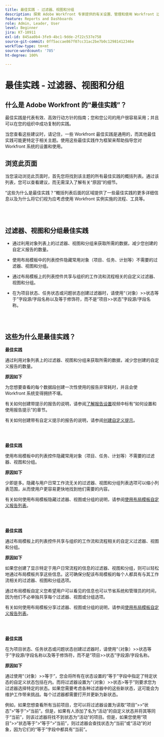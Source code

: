 ```yaml
---
title: 最佳实践 - 过滤器、视图和分组
description: 探索 Adobe Workfront 专家提供的有关设置、管理和使用 Workfront 过滤器、视图和分组的最佳实践建议。
feature: Reports and Dashboards
role: Admin, Leader, User
level: Beginner
jira: KT-10911
exl-id: 845aa0b4-3fe9-4bc1-9dde-2f22c537e758
source-git-commit: 0ff5accae867f07cc31ac2be7b0c12981412346e
workflow-type: tm+mt
source-wordcount: '785'
ht-degree: 100%

---
```


# 最佳实践 - 过滤器、视图和分组

## 什么是 Adobe Workfront 的“最佳实践”？

最佳实践是代表有效、高效行动方针的指南；您和您公司的用户很容易采用；并且可以在您的组织中成功复制的实践。

当您查看这些建议时，请记住，一些 Workfront 最佳实践是通用的，而其他最佳实践可能更特定于相关主题。使用这些最佳实践作为框架来帮助指导您对 Workfront 系统的设置和使用。

## 浏览此页面

当您滚动浏览此页面时，首先您将找到该主题的所有最佳实践的概括列表。通过该列表，您可以查看建议，而无需深入了解有关“原因”的细节。

“这些为什么是最佳实践？”概括列表后面的区域提供了一些最佳实践的更多详细信息以及为什么将它们视为应考虑使用 Workfront 实例实施的流程、工具等。

</br>
</br>

## 过滤器、视图和分组最佳实践

* 通过利用对象列表上的过滤器、视图和分组来获取所需的数据，减少您创建的自定义报告的数量。

* 使用布局模板中的列表控件隐藏常用对象（项目、任务、计划等）不需要的过滤器、视图和分组。

* 通过布局模板上的列表控件共享与组织的工作流和流程相关的自定义过滤器、视图和分组。

* 在为项目状态、任务状态或问题状态创建过滤器时，请使用“（对象）>>状态等于”字段源/字段名称以及等于修饰符，而不是“项目>>状态”字段源/字段名称。

</br>
</br>

## 这些为什么是最佳实践？

**最佳实践**

通过利用对象列表上的过滤器、视图和分组来获取所需的数据，减少您创建的自定义报告的数量。

**原因如下**

为您想要查看的每个数据段创建一次性使用的报告非常耗时，并且会使 Workfront 系统变得拥挤不堪。

有关如何创建带提示的报告的说明，请参阅[了解报告设置](https://experienceleague.adobe.com/docs/workfront-learn/tutorials-workfront/reporting/basic-reporting/report-settings.html)视频中标有“如何设置和使用报告提示”的章节。

有关如何创建带有自定义提示的报告的说明，请参阅[创建自定义提示](https://experienceleague.adobe.com/docs/workfront-learn/tutorials-workfront/reporting/intermediate-reporting/custom-prompts.html)。

</br>
</br>

**最佳实践**

使用布局模板中的列表控件隐藏常用对象（项目、任务、计划等）不需要的过滤器、视图和分组。

**原因如下**

少即是多。隐藏与用户日常工作流无关的过滤器、视图和分组列表选项可以缩小列表范围，从而使用户更容易更快地找到他们需要的内容。

有关如何使用布局模板隐藏过滤器、视图或分组的说明，请参阅[使用布局模板自定义报告列表](https://experienceleague.adobe.com/docs/workfront-learn/tutorials-workfront/administration-and-setup/layout-templates/customize-reporting-lists-with-layout-templates.html)。

</br>
</br>

**最佳实践**

通过布局模板上的列表控件共享与组织的工作流和流程相关的自定义过滤器、视图和分组。

**原因如下**

如果您创建了显示特定于用户日常流程的信息的过滤器、视图和分组，则可以轻松地通过布局模板共享这些信息。这可确保分配该布局模板的每个人都具有与其工作流相关的过滤器、视图和分组选项。

通过布局模板自定义您希望用户可以看见的信息也可以节省系统和管理员的时间，因为他们不必单独共享每个过滤器、视图或分组选项。

有关如何使用布局模板分享过滤器、视图或分组的说明，请参阅[使用布局模板自定义报告列表](https://experienceleague.adobe.com/docs/workfront-learn/tutorials-workfront/administration-and-setup/layout-templates/customize-reporting-lists-with-layout-templates.html)。

</br>
</br>

**最佳实践**

在为项目状态、任务状态或问题状态创建过滤器时，请使用“（对象）>>状态等于”字段源/字段名称以及等于修饰符，而不是“项目>>状态”字段源/字段名称。

**原因如下**

通过使用“（对象）>>等于”，您会将所有在状态设置的“等于”字段中指定了特定状态的自定义状态包括在内。而将过滤器设置为“（对象）>>状态>等于”则要求您为过滤器选择特定的状态。如果您需要考虑各种过滤器中的这些新状态，这可能会为维护工作带来挑战。每个过滤器都需要打开并更新为新状态。

例如，如果您想查看所有当前项目，您可以将过滤器设置为读取“项目”>>“状态”>“等于”>“当前”。但是，如果有人添加了名为“活动”的自定义状态并将其等同于“当前”，则该过滤器将找不到状态为“活动”的项目。但是，如果您使用“项目”>>“状态等于”>“等于”>“当前”，则过滤器会查找状态为“当前”或“活动”的对象，因为它们的“等于”字段中都具有“当前”。
